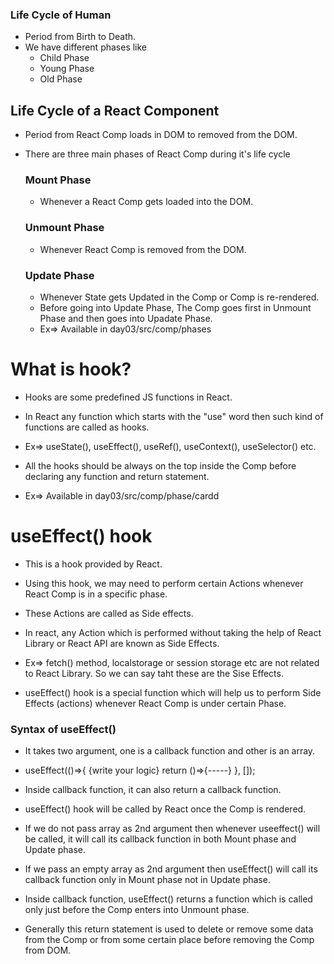 ### Life Cycle of Human
* Period from Birth to Death.
* We have different phases like
    * Child Phase
    * Young Phase
    * Old Phase


## Life Cycle of a React Component
* Period from React Comp loads in DOM to removed from the DOM.
* There are three main phases of React Comp during it's life cycle
    ### Mount Phase
    * Whenever a React Comp gets loaded into the DOM.

    ### Unmount Phase
    * Whenever React Comp is removed from the DOM.

    ### Update Phase
    * Whenever State gets Updated in the Comp or 
    Comp is re-rendered.
    * Before going into Update Phase, The Comp goes first in Unmount Phase 
    and then goes into Upadate Phase.
    * Ex=> Available in day03/src/comp/phases


# What is hook?
* Hooks are some predefined JS functions in React.
* In React any function which starts with the "use" word then such kind of functions 
are called as hooks.
* Ex=> useState(), useEffect(), useRef(), useContext(), useSelector() etc.

* All the hooks should be always on the top inside the Comp before declaring any function and return statement.
* Ex=> Available in day03/src/comp/phase/cardd


# useEffect() hook
* This is a hook provided by React.
* Using this hook, we may need to perform certain Actions whenever React Comp is in a specific phase.
* These Actions are called as Side effects.
* In react, any Action which is performed without taking the help of React Library or React API are 
known as Side Effects.
* Ex=> fetch() method, localstorage or session storage etc are not related to React Library. So we 
can say taht these are the Sise Effects.

* useEffect() hook is a special function which will help us to perform Side Effects (actions) whenever 
React Comp is under certain Phase.

### Syntax of useEffect()
* It takes two argument, one is a callback function and other is an array.
* useEffect(()=>{
    {write your logic}
    return ()=>{-----}
}, []);
* Inside callback function, it can also return a callback function.

* useEffect() hook will be called by React once the Comp is rendered.
* If we do not pass array as 2nd argument then whenever useeffect() will be called, it will call its callback function in both Mount phase and Update phase.
* If we pass an empty array as 2nd argument then useEffect() will call its callback function only in Mount phase not in Update phase.
* Inside callback function, useEffect() returns a function which is called only just before the Comp enters into Unmount phase.
* Generally this return statement is used to delete or remove some data from the Comp or from some certain place before removing the Comp from DOM.
